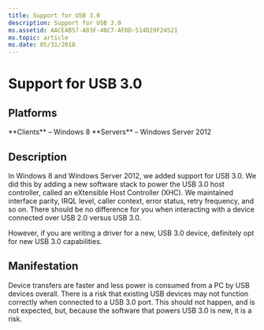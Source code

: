 ```yaml
---
title: Support for USB 3.0
description: Support for USB 3.0
ms.assetid: AACE4B57-A03F-40C7-AFDD-514D29F24521
ms.topic: article
ms.date: 05/31/2018
---
```


# Support for USB 3.0

## Platforms

<dl> **Clients** – Windows 8  
**Servers** – Windows Server 2012  
</dl>

## Description

In Windows 8 and Windows Server 2012, we added support for USB 3.0. We did this by adding a new software stack to power the USB 3.0 host controller, called an eXtensible Host Controller (XHC). We maintained interface parity, IRQL level, caller context, error status, retry frequency, and so on. There should be no difference for you when interacting with a device connected over USB 2.0 versus USB 3.0.

However, if you are writing a driver for a new, USB 3.0 device, definitely opt for new USB 3.0 capabilities.

## Manifestation

Device transfers are faster and less power is consumed from a PC by USB devices overall. There is a risk that existing USB devices may not function correctly when connected to a USB 3.0 port. This should not happen, and is not expected, but, because the software that powers USB 3.0 is new, it is a risk.

 

 




